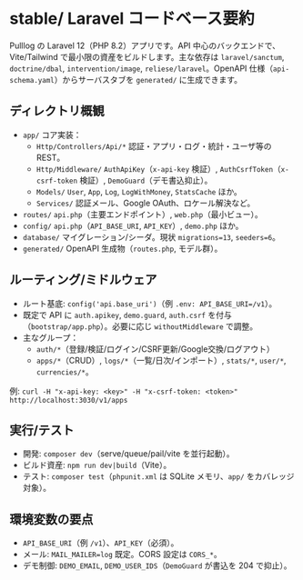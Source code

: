 # stable/ Laravel コードベース要約

Pulllog の Laravel 12（PHP 8.2）アプリです。API 中心のバックエンドで、Vite/Tailwind で最小限の資産をビルドします。主な依存は `laravel/sanctum`, `doctrine/dbal`, `intervention/image`, `reliese/laravel`。OpenAPI 仕様（`api-schema.yaml`）からサーバスタブを `generated/` に生成できます。

## ディレクトリ概観
- `app/` コア実装：
  - `Http/Controllers/Api/*` 認証・アプリ・ログ・統計・ユーザ等の REST。
  - `Http/Middleware/` `AuthApiKey`（`x-api-key` 検証）, `AuthCsrfToken`（`x-csrf-token` 検証）, `DemoGuard`（デモ書込抑止）。
  - `Models/` `User`, `App`, `Log`, `LogWithMoney`, `StatsCache` ほか。
  - `Services/` 認証メール、Google OAuth、ロケール解決など。
- `routes/` `api.php`（主要エンドポイント）, `web.php`（最小ビュー）。
- `config/` `api.php`（`API_BASE_URI`, `API_KEY`）, `demo.php` ほか。
- `database/` マイグレーション/シーダ。現状 `migrations=13`, `seeders=6`。
- `generated/` OpenAPI 生成物（`routes.php`, モデル群）。

## ルーティング/ミドルウェア
- ルート基底: `config('api.base_uri')`（例 `.env: API_BASE_URI=/v1`）。
- 既定で API に `auth.apikey`, `demo.guard`, `auth.csrf` を付与（`bootstrap/app.php`）。必要に応じ `withoutMiddleware` で調整。
- 主なグループ：
  - `auth/*`（登録/検証/ログイン/CSRF更新/Google交換/ログアウト）
  - `apps/*`（CRUD）, `logs/*`（一覧/日次/インポート）, `stats/*`, `user/*`, `currencies/*`。

例: `curl -H "x-api-key: <key>" -H "x-csrf-token: <token>" http://localhost:3030/v1/apps`

## 実行/テスト
- 開発: `composer dev`（serve/queue/pail/vite を並行起動）。
- ビルド資産: `npm run dev|build`（Vite）。
- テスト: `composer test`（`phpunit.xml` は SQLite メモリ、`app/` をカバレッジ対象）。

## 環境変数の要点
- `API_BASE_URI`（例 `/v1`）、`API_KEY`（必須）。
- メール: `MAIL_MAILER=log` 既定。CORS 設定は `CORS_*`。
- デモ制御: `DEMO_EMAIL`, `DEMO_USER_IDS`（`DemoGuard` が書込を 204 で抑止）。
